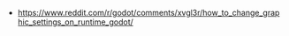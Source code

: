 
 * https://www.reddit.com/r/godot/comments/xvgl3r/how_to_change_graphic_settings_on_runtime_godot/















 
